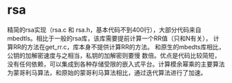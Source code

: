 # rsa
精简的rsa实现（rsa.c 和 rsa.h，基本代码不到400行），大部分代码来自mbedtls。相比于一般的rsa库，该库需要提前计算一个RR值（只和N有关），
计算RR的方法在get_rr.c，库本身不提供计算RR的方法。 和原生的mbedts库相比，公钥的加解密速度与之相当，私钥的加解密则要慢
数倍。优点是代码比较简短，没有任何依赖，可以集成到各种存储受限的嵌入式平台。计算模余幂乘的主要算法
为蒙哥利马算法，和原始的蒙哥利马算法相比，通过迭代算法进行了加速。
